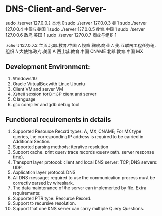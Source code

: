 # DNS-Client-and-Server-

sudo ./server 127.0.0.2 本地 0
sudo ./server 127.0.0.3 根 1
sudo ./server 127.0.0.4 中国与美国 1
sudo ./server 127.0.0.5 教育.中国 1
sudo ./server 127.0.0.6 政府.美国 1
sudo ./server 127.0.0.7 商业与组织 1

./client 127.0.0.2 主页.北邮.教育.中国 A 视窗.微软.商业 A 我.互联网工程任务组.组织 A 大使馆.政府.美国 A 西土城.教育.中国 CNAME 北邮.教育.中国 MX

## Development Environment:
1. Windows 10
2. Oracle VirtualBox with Linux Ubuntu
3. Client VM and server VM
4. Xshell session for DHCP client and server                                          
5. C language
6. gcc compiler and gdb debug tool 

## Functional requirements in details 
1)	Supported Resource Record types: A, MX, CNAME; For MX type queries, the corresponding IP address is required to be carried in Additional Section.
2)	Supported parsing methods: iterative resolution
3)	Support cache, print query trace records (query path, server response time).
4)	Transport layer protocol: client and local DNS server: TCP; DNS servers: UDP.
5)	Application layer protocol: DNS
6)	All DNS messages required to use the communication process must be correctly parsed by wireshark.
7)	The data maintenance of the server can implemented by file.
Extra requirements:
1)	Supported PTR type: Resource Record.
2)	Support to recursive resolution.
3)	Support that one DNS server can carry multiple Query Questions.

